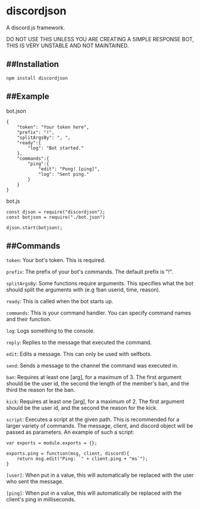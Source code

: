 # discordjson
A discord.js framework.

DO NOT USE THIS UNLESS YOU ARE CREATING A SIMPLE RESPONSE BOT, THIS IS VERY UNSTABLE AND NOT MAINTAINED.

##Installation
---
```npm install discordjson```

##Example
---
bot.json
```
{
	"token": "Your token here",
	"prefix": "!",
	"splitArgsBy": ", ",
	"ready":{
		"log": "Bot started."
	},
	"commands":{
		"ping":{
			"edit": "Pong! [ping]",
			"log": "Sent ping."
		}
	}
}
```

bot.js
```
const djson = require("discordjson");
const botjson = require("./bot.json")

djson.start(botjson);
```

##Commands
---
```token```: Your bot's token. This is required.

```prefix```: The prefix of your bot's commands. The default prefix is "!".

```splitArgsBy```: Some functions require arguments. This specifies what the bot should split the arguments with (e.g !ban userid, time, reason).

```ready```: This is called when the bot starts up.

```commands```: This is your command handler. You can specify command names and their function.

```log```: Logs something to the console.

```reply```: Replies to the message that executed the command.

```edit```: Edits a message. This can only be used with selfbots.

```send```: Sends a message to the channel the command was executed in.

```ban```: Requires at least one [arg], for a maximum of 3. The first argument should be the user id, the second the length of the member's ban, and the third the reason for the ban.

```kick```: Requires at least one [arg], for a maximum of 2. The first argument should be the user id, and the second the reason for the kick.

```script```: Executes a script at the given path. This is recommended for a larger variety of commands. The message, client, and discord object will be passed as parameters. An example of such a script:
```
var exports = module.exports = {};

exports.ping = function(msg, client, discord){
	return msg.edit("Ping: `" + client.ping + "ms`");
}
```

```[user]```: When put in a value, this will automatically be replaced with the user who sent the message.

```[ping]```: When put in a value, this will automatically be replaced with the client's ping in milliseconds.
